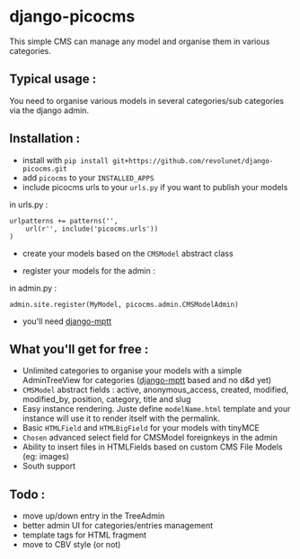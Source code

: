 django-picocms
================

This simple CMS can manage any model and organise them in various categories.

## Typical usage :

You need to organise various models in several categories/sub categories via the django admin.

## Installation :

 - install with `pip install git+https://github.com/revolunet/django-picocms.git`
 - add `picocms` to your `INSTALLED_APPS`
 - include picocms urls to your `urls.py` if you want to publish your models

in urls.py :

    urlpatterns += patterns('',
        url(r'', include('picocms.urls'))
    )

 - create your models based on the `CMSModel` abstract class

 - register your models for the admin :

in admin.py :

    admin.site.register(MyModel, picocms.admin.CMSModelAdmin)

 - you'll need [django-mptt][0]


## What you'll get for free :

 - Unlimited categories to organise your models with a simple AdminTreeView for categories ([django-mptt][0] based and no d&d yet)
 - `CMSModel` abstract fields : active, anonymous_access, created, modified, modified_by, position, category, title and slug
 - Easy instance rendering. Juste define `modelName.html` template and your instance will use it to render itself with the permalink.
 - Basic `HTMLField` and `HTMLBigField` for your models with tinyMCE
 - `Chosen` advanced select field for CMSModel foreignkeys in the admin
 - Ability to insert files in HTMLFields based on custom CMS File Models (eg: images)
 - South support


## Todo :

 - move up/down entry in the TreeAdmin
 - better admin UI for categories/entries management
 - template tags for HTML fragment
 - move to CBV style (or not)


 [0]: https://github.com/django-mptt/django-mptt/